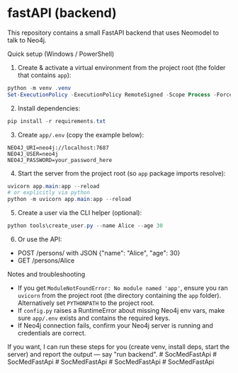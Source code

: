 # fastAPI (backend)

This repository contains a small FastAPI backend that uses Neomodel to talk to Neo4j.

Quick setup (Windows / PowerShell)

1. Create & activate a virtual environment from the project root (the folder that contains `app`):

```powershell
python -m venv .venv
Set-ExecutionPolicy -ExecutionPolicy RemoteSigned -Scope Process -Force; .\.venv\Scripts\Activate.ps1
```

2. Install dependencies:

```powershell
pip install -r requirements.txt
```

3. Create `app/.env` (copy the example below):

```text
NEO4J_URI=neo4j://localhost:7687
NEO4J_USER=neo4j
NEO4J_PASSWORD=your_password_here
```

4. Start the server from the project root (so `app` package imports resolve):

```powershell
uvicorn app.main:app --reload
# or explicitly via python
python -m uvicorn app.main:app --reload
```

5. Create a user via the CLI helper (optional):

```powershell
python tools\create_user.py --name Alice --age 30
```

6. Or use the API:

- POST /persons/  with JSON {"name": "Alice", "age": 30}
- GET /persons/Alice

Notes and troubleshooting
- If you get `ModuleNotFoundError: No module named 'app'`, ensure you ran `uvicorn` from the project root (the directory containing the `app` folder). Alternatively set `PYTHONPATH` to the project root.
- If `config.py` raises a RuntimeError about missing Neo4j env vars, make sure `app/.env` exists and contains the required keys.
- If Neo4j connection fails, confirm your Neo4j server is running and credentials are correct.

If you want, I can run these steps for you (create venv, install deps, start the server) and report the output — say "run backend".
#   S o c M e d F a s t A p i  
 #   S o c M e d F a s t A p i  
 #   S o c M e d F a s t A p i  
 #   S o c M e d F a s t A p i  
 #   S o c M e d F a s t A p i  
 